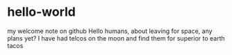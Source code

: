 # hello-world
my welcome note on github
Hello humans, about leaving for space, any plans yet? 
I have had telcos on the moon and find them for superior to earth tacos 
